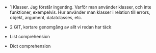 - 1 Klasser. Jag förstår ingenting. Varför man använder klasser, och inte funktioner, exempelvis.
  Hur använder man klasser i relation till errors, objekt, argument, datatclasses, etc.
- 2 GIT, kortare genomgång av allt vi redan har täck

- List comprehension
- Dict comprehension
